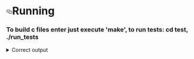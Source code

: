 


<h1><a id="user-content-running" class="anchor" aria-hidden="true" href="#running"><svg class="octicon octicon-link" viewBox="0 0 16 16" version="1.1" width="16" height="16" aria-hidden="true"><path fill-rule="evenodd" d="M4 9h1v1H4c-1.5 0-3-1.69-3-3.5S2.55 3 4 3h4c1.45 0 3 1.69 3 3.5 0 1.41-.91 2.72-2 3.25V8.59c.58-.45 1-1.27 1-2.09C10 5.22 8.98 4 8 4H4c-.98 0-2 1.22-2 2.5S3 9 4 9zm9-3h-1v1h1c1 0 2 1.22 2 2.5S13.98 12 13 12H9c-.98 0-2-1.22-2-2.5 0-.83.42-1.64 1-2.09V6.25c-1.09.53-2 1.84-2 3.25C6 11.31 7.55 13 9 13h4c1.45 0 3-1.69 3-3.5S14.5 6 13 6z"></path></svg></a>Running</h1>
<h3>To build c files enter just execute 'make', to run tests: cd test, ./run_tests</h3>

<details>
<summary>Correct output</summary>
<div class="highlight highlight-source-shell"><pre>
Thread Started
task - 5  in progress
Thread Started
task - 5  in progress
Thread Started
task - 5  in progress
task - 5 finished
task - 5 finished
task - 5  in progress
task - 5  in progress
task - 5 finished
task - 5  in progress
^C^Ctask - 5 finished
task - 5 finished
task - 5 finished
Test 1: Success
Thread Started
task - 5  in progress
....
</pre></div>
